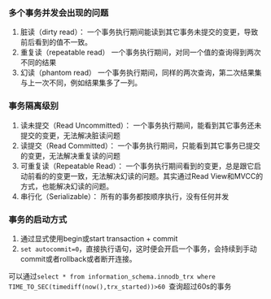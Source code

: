 ### 多个事务并发会出现的问题
1. 脏读（dirty read）：
一个事务执行期间能读到其它事务未提交的变更，导致前后看到的值不一致。
2. 重复读（repeatable read）
一个事务执行期间，对同一个值的查询得到两次不同的结果
3. 幻读（phantom read）
一个事务执行期间，同样的两次查询，第二次结果集与上一次不同，例如结果集多了一列。
### 事务隔离级别
1. 读未提交（Read Uncommitted）：
一个事务执行期间，能看到其它事务还未提交的变更，无法解决脏读问题
2. 读提交（Read Committed）：
一个事务执行期间，只能看到其它事务已提交的变更，无法解决重复读的问题
3. 可重复读（Repeatable Read）：
一个事务执行期间看到的变更，总是跟它启动前看的的变更一致，无法解决幻读的问题。其实通过Read View和MVCC的方式，也能解决幻读的问题。    
4. 串行化（Serializable）：
所有的事务都按顺序执行，没有任何并发
### 事务的启动方式
1. 通过显式使用begin或start transaction + commit
2. `set autocommit=0`，直接执行语句，这时便会开启一个事务，会持续到手动commit或者rollback或者断开连接。

可以通过`select * from information_schema.innodb_trx where TIME_TO_SEC(timediff(now(),trx_started))>60
`查询超过60s的事务